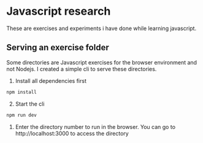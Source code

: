 # Javascript research

These are exercises and experiments i have done while learning javascript.

## Serving an exercise folder

Some directories are Javascript exercises for the browser environment and not Nodejs. I created a simple cli to serve these directories.

1. Install all dependencies first

```bash
npm install
```

2. Start the cli

```bash
npm run dev

```

1. Enter the directory number to run in the browser. You can
   go to http://localhost:3000 to access the directory
